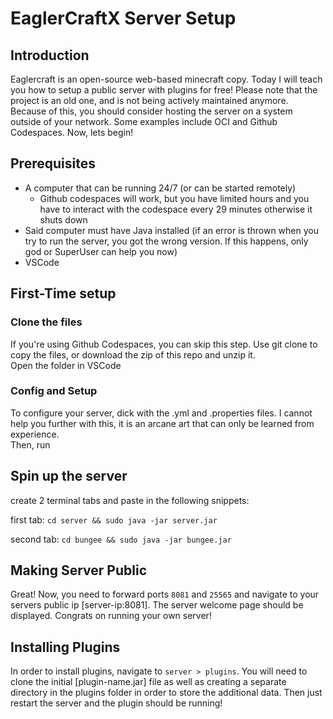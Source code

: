# EaglerCraftX Server Setup
## Introduction
Eaglercraft is an open-source web-based minecraft copy. Today I will teach you how to setup a public server with plugins for free! Please note that the project is an old one, and is not being actively maintained anymore. Because of this, you should consider hosting the server on a system outside of your network. Some examples include OCI and Github Codespaces. Now, lets begin! 

## Prerequisites
* A computer that can be running 24/7 (or can be started remotely)
    * Github codespaces will work, but you have limited hours and you have to interact with the codespace every 29 minutes otherwise it shuts down
* Said computer must have Java installed (if an error is thrown when you try to run the server, you got the wrong version. If this happens, only god or SuperUser can help you now)
* VSCode

## First-Time setup
### Clone the files
If you're using Github Codespaces, you can skip this step.
Use git clone to copy the files, or download the zip of this repo and unzip it.  
Open the folder in VSCode  
### Config and Setup
To configure your server, dick with the .yml and .properties files. I cannot help you further with this, it is an arcane art that can only be learned from experience.  
Then, run 

## Spin up the server
create 2 terminal tabs and paste in the following snippets:

first tab: `cd server && sudo java -jar server.jar`

second tab: `cd bungee && sudo java -jar bungee.jar`
## Making Server Public
Great! Now, you need to forward ports  `8081` and `25565` and navigate to your servers public ip [server-ip:8081]. The server welcome page should be displayed. Congrats on running your own server!

## Installing Plugins
In order to install plugins, navigate to `server > plugins`. You will need to clone the initial [plugin-name.jar] file as well as creating a separate directory in the plugins folder in order to store the additional data. Then just restart the server and the plugin should be running!
